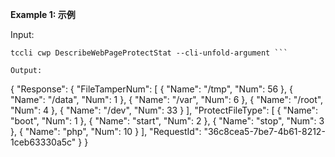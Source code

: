 **Example 1: 示例**



Input: 

```
tccli cwp DescribeWebPageProtectStat --cli-unfold-argument ```

Output: 
```
{
    "Response": {
        "FileTamperNum": [
            {
                "Name": "/tmp",
                "Num": 56
            },
            {
                "Name": "/data",
                "Num": 1
            },
            {
                "Name": "/var",
                "Num": 6
            },
            {
                "Name": "/root",
                "Num": 4
            },
            {
                "Name": "/dev",
                "Num": 33
            }
        ],
        "ProtectFileType": [
            {
                "Name": "boot",
                "Num": 1
            },
            {
                "Name": "start",
                "Num": 2
            },
            {
                "Name": "stop",
                "Num": 3
            },
            {
                "Name": "php",
                "Num": 10
            }
        ],
        "RequestId": "36c8cea5-7be7-4b61-8212-1ceb63330a5c"
    }
}
```


